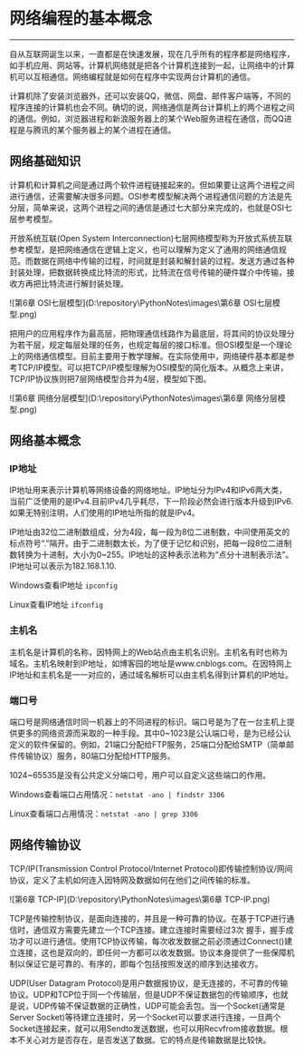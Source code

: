 # 网络编程的基本概念

---

自从互联网诞生以来，一直都是在快速发展，现在几乎所有的程序都是网络程序，如手机应用、网站等。计算机网络就是把各个计算机连接到一起，让网络中的计算机可以互相通信。网络编程就是如何在程序中实现两台计算机的通信。

计算机除了安装浏览器外，还可以安装QQ，微信、网盘、邮件客户端等，不同的程序连接的计算机也会不同。确切的说，网络通信是两台计算机上的两个进程之间的通信。例如，浏览器进程和新浪服务器上的某个Web服务进程在通信，而QQ进程是与腾讯的某个服务器上的某个进程在通信。

## 网络基础知识

计算机和计算机之间是通过两个软件进程链接起来的。但如果要让这两个进程之间进行通信，还需要解决很多问题。OSI参考模型解决两个进程通信问题的方法是先分层，简单来说，这两个进程之间的通信是通过七大部分来完成的，也就是OSI七层参考模型。

开放系统互联(Open System Interconnection)七层网络模型称为开放式系统互联参考模型，是把网络通信在逻辑上定义，也可以理解为定义了通用的网络通信规范。而数据在网络中传输的过程，时间就是封装和解封装的过程。发送方通过各种封装处理，把数据转换成比特流的形式，比特流在信号传输的硬件媒介中传输，接收方再把比特流进行解封装处理。

![第6章 OSI七层模型](D:\repository\PythonNotes\images\第6章 OSI七层模型.png)

把用户的应用程序作为最高层，把物理通信线路作为最底层，将其间的协议处理分为若干层，规定每层处理的任务，也规定每层的接口标准。但OSI模型是一个理论上的网络通信模型。目前主要用于教学理解。在实际使用中，网络硬件基本都是参考TCP/IP模型。可以把TCP/IP模型理解为OSI模型的简化版本。从概念上来讲，TCP/IP协议族则把7层网络模型合并为4层，模型如下图。

![第6章 网络分层模型](D:\repository\PythonNotes\images\第6章 网络分层模型.png)

## 网络基本概念

### IP地址

IP地址用来表示计算机等网络设备的网络地址。IP地址分为IPv4和IPv6两大类，当前广泛使用的是IPv4.目前IPv4几乎耗尽，下一阶段必然会进行版本升级到IPv6.如果无特别注明，人们使用的IP地址所指的就是IPv4。

IP地址由32位二进制数组成，分为4段，每一段为8位二进制数，中间使用英文的标点符号“.”隔开。由于二进制数太长，为了便于记忆和识别，把每一段8位二进制数转换为十进制，大小为0~255。IP地址的这种表示法称为“点分十进制表示法”。IP地址可以表示为182.168.1.10.

Windows查看IP地址 `ipconfig`

Linux查看IP地址  `ifconfig`

### 主机名

主机名是计算机的名称，因特网上的Web站点由主机名识别。主机名有时也称为域名。主机名映射到IP地址，如博客园的地址是www.cnblogs.com。在因特网上IP地址和主机名是一一对应的，通过域名解析可以由主机名得到计算机的IP地址。

### 端口号

端口号是网络通信时同一机器上的不同进程的标识。端口号是为了在一台主机上提供更多的网络资源而采取的一种手段。其中0~1023是公认端口号，是为已经公认定义的软件保留的。例如，21端口分配给FTP服务，25端口分配给SMTP（简单邮件传输协议）服务，80端口分配给HTTP服务。

1024~65535是没有公共定义分端口号，用户可以自定义这些端口的作用。

Windows查看端口占用情况：`netstat -ano | findstr 3306`

Linux查看端口占用情况：`netstat -ano | grep 3306`

## 网络传输协议

TCP/IP(Transmission Control Protocol/Internet Protocol)即传输控制协议/网间协议，定义了主机如何连入因特网及数据如何在他们之间传输的标准。

![第6章 TCP-IP](D:\repository\PythonNotes\images\第6章 TCP-IP.png)

TCP是传输控制协议，是面向连接的，并且是一种可靠的协议。在基于TCP进行通信时，通信双方需要先建立一个TCP连接。建立连接时需要经过3次 握手，握手成功才可以进行通信。使用TCP协议传输，每次收发数据之前必须通过Connect()建立连接，这也是双向的，即任何一方都可以收发数据。协议本身提供了一些保障机制以保证它是可靠的、有序的，即每个包括按照发送的顺序到达接收方。

UDP(User Datagram Protocol)是用户数据报协议，是无连接的，不可靠的传输协议。UDP和TCP位于同一个传输层，但是UDP不保证数据包的传输顺序，也就是说，UDP传输不保证数据的正确性，UDP可能会丢包。当一个Socket(通常是Server Socket)等待建立连接时，另一个Socket可以要求进行连接，一旦两个Socket连接起来，就可以用Sendto发送数据，也可以用Recvfrom接收数据。根本不关心对方是否存在，是否发送了数据。它的特点是传输数据是比较快。